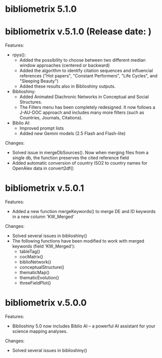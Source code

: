 # bibliometrix 5.1.0

# bibliometrix v.5.1.0 (Release date: )

Features:
* rpys(): 
    - Added the possibility to choose between two different median window approaches (centered or backward)
    - Added the algorithm to identify citation sequences and influencial references ("Hot papers", "Constant Performers", "Life Cycles", and "Sleeping Beauty")
    - Added these results also in Biblioshiny outputs.
* Biblioshiny:
    - Added Animated Diachronic Networks in Conceptual and Social Structures.
    - The Filters menu has been completely redesigned. It now follows a J-AU-DOC approach and includes many more filters (such as Countries, Journals, Citations).
* Biblio AI: 
    - Improved prompt lists
    - Added new Gemini models (2.5 Flash and Flash-lite)
    
Changes:
* Solved issue in mergeDbSources(). Now when merging files from a single db, the function preserves the cited reference field
* Added automatic conversion of country ISO2 to country names for OpenAlex data in convert2df()
    

# bibliometrix v.5.0.1 

Features:
* Added a new function mergeKeywords() to merge DE and ID keywords in a new column 'KW_Merged'

Changes:
* Solved several issues in biblioshiny()
* The following functions have been modified to work with merged keywords (field 'KW_Merged'): 
  - tableTag()
  - cocMatrix()
  - biblioNetwork()
  - conceptualStructure()
  - thematicMap()
  - thematicEvolution()
  - threeFieldPlot()


# bibliometrix v.5.0.0

Features:
* Biblioshiny 5.0 now includes Biblio AI – a powerful AI assistant for your science mapping analyses.

Changes:
* Solved several issues in biblioshiny()
